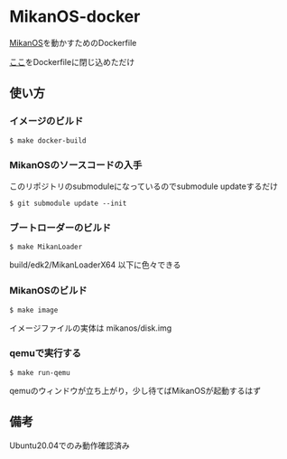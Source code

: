 # MikanOS-docker

[MikanOS](https://github.com/uchan-nos/mikanos)を動かすためのDockerfile

[ここ](https://github.com/uchan-nos/mikanos-build)をDockerfileに閉じ込めただけ

## 使い方

### イメージのビルド

    $ make docker-build

### MikanOSのソースコードの入手

このリポジトリのsubmoduleになっているのでsubmodule updateするだけ

    $ git submodule update --init

### ブートローダーのビルド

    $ make MikanLoader

build/edk2/MikanLoaderX64 以下に色々できる

### MikanOSのビルド

    $ make image

イメージファイルの実体は mikanos/disk.img

### qemuで実行する

    $ make run-qemu

qemuのウィンドウが立ち上がり，少し待てばMikanOSが起動するはず

## 備考

Ubuntu20.04でのみ動作確認済み


